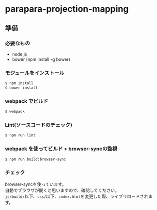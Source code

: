 # parapara-projection-mapping

## 準備
### 必要なもの
- node.js
- bower (npm install -g bower)

### モジュールをインストール

```sh
$ npm install
$ bower install
```

### webpack でビルド

```sh
$ webpack
```

### Lint(ソースコードのチェック)
```sh
$ npm run lint
```

### webpack を使ってビルド + browser-syncの監視

```sh
$ npm run build:browser-sync
```

### チェック

browser-syncを使っています。  
自動でブラウザが開くと思いますので、確認してください。  
`js/build/`以下、`css/`以下、`index.html`を変更した際、ライブリロードされます。